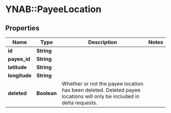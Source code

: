 # YNAB::PayeeLocation

## Properties

| Name | Type | Description | Notes |
| ---- | ---- | ----------- | ----- |
| **id** | **String** |  |  |
| **payee_id** | **String** |  |  |
| **latitude** | **String** |  |  |
| **longitude** | **String** |  |  |
| **deleted** | **Boolean** | Whether or not the payee location has been deleted.  Deleted payee locations will only be included in delta requests. |  |

